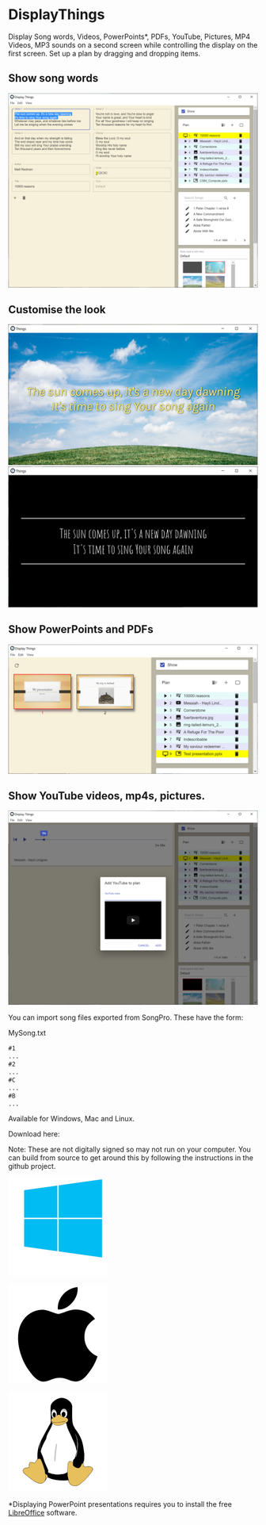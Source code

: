 # DisplayThings

Display Song words, Videos, PowerPoints*, PDFs, YouTube, Pictures, MP4 Videos, MP3 sounds on a second screen while controlling the display on the first screen. Set up a plan by dragging and dropping items. 

## Show song words
![alt text](screenshot1.png "Display things screen shot 1")
## Customise the look
![alt text](screenshot2.png "Display things screen shot 2")
![alt text](screenshot3.png "Display things screen shot 3")
## Show PowerPoints and PDFs
![alt text](screenshot4.png "Display things screen shot 4")
## Show YouTube videos, mp4s, pictures.
![alt text](screenshot5.png "Display things screen shot 5")

You can import song files exported from SongPro. These have the form:

MySong.txt
```
#1
...
#2
...
#C
...
#B
...
```

Available for Windows, Mac and Linux.

Download here:

Note: These are not digitally signed so may not run on your computer. You can build from source to get around this by following the instructions in the github project.

[![alt text](windows-icon-png-8.png "Download for Windows" )](https://github.com/iain-h/DisplayThings/releases/download/1.0.0/DisplayThings.Setup.1.0.0.exe)

[![alt text](apple.png "Download for Mac")](https://github.com/iain-h/DisplayThings/releases/download/1.0.0/DisplayThings-1.0.0.dmg)

[![alt text](linux.png "Download for Linux")](https://github.com/iain-h/DisplayThings/releases/download/1.0.0/DisplayThings-1.0.0.AppImage)

*Displaying PowerPoint presentations requires you to install the free [LibreOffice](https://www.libreoffice.org/) software.
